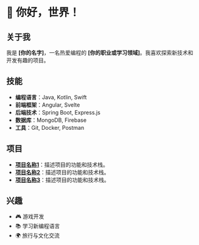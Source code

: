 # 🌟 你好，世界！

## 关于我
我是 **[你的名字]**，一名热爱编程的 **[你的职业或学习领域]**。我喜欢探索新技术和开发有趣的项目。


## 技能
- **编程语言**：Java, Kotlin, Swift
- **前端框架**：Angular, Svelte
- **后端技术**：Spring Boot, Express.js
- **数据库**：MongoDB, Firebase
- **工具**：Git, Docker, Postman

## 项目
- **[项目名称1](项目链接)**：描述项目的功能和技术栈。
- **[项目名称2](项目链接)**：描述项目的功能和技术栈。
- **[项目名称3](项目链接)**：描述项目的功能和技术栈。

## 兴趣
- 🎮 游戏开发
- 📚 学习新编程语言
- 🌍 旅行与文化交流
